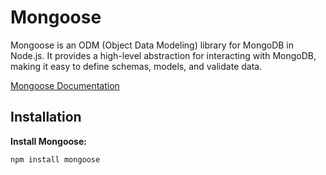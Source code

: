 # Mongoose

Mongoose is an ODM (Object Data Modeling) library for MongoDB in Node.js. It provides a high-level abstraction for interacting with MongoDB, making it easy to define schemas, models, and validate data.

<a href="https://mongoosejs.com/docs/index.html" target="_blank">Mongoose Documentation</a>

## Installation

**Install Mongoose:**

```console
npm install mongoose
```